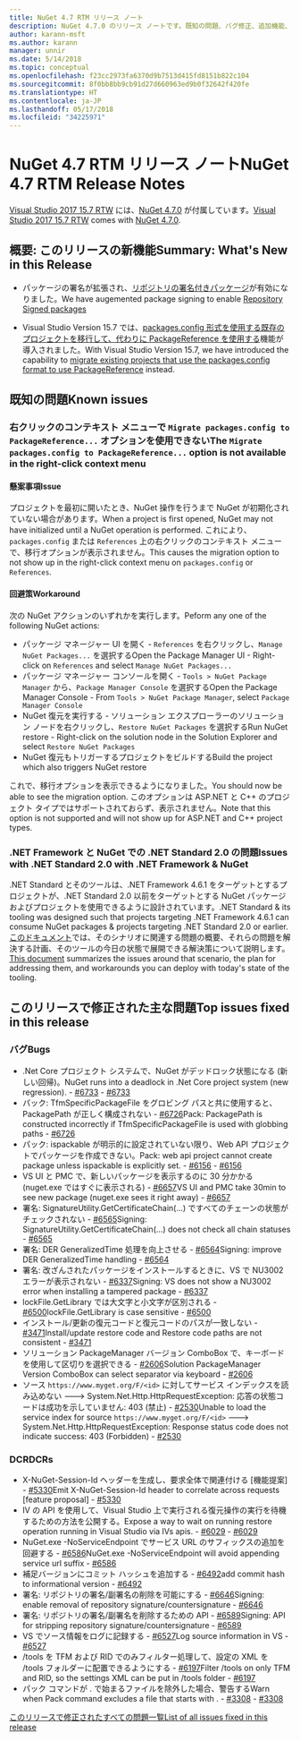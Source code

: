 ```yaml
---
title: NuGet 4.7 RTM リリース ノート
description: NuGet 4.7.0 のリリース ノートです。既知の問題、バグ修正、追加機能、および DCR を含みます。
author: karann-msft
ms.author: karann
manager: unnir
ms.date: 5/14/2018
ms.topic: conceptual
ms.openlocfilehash: f23cc2973fa6370d9b7513d415fd8151b822c104
ms.sourcegitcommit: 8f0bb8bb9cb91d27d660963ed9b0f32642f420fe
ms.translationtype: HT
ms.contentlocale: ja-JP
ms.lasthandoff: 05/17/2018
ms.locfileid: "34225971"
---
```

# <a name="nuget-47-rtm-release-notes"></a><span data-ttu-id="d0905-103">NuGet 4.7 RTM リリース ノート</span><span class="sxs-lookup"><span data-stu-id="d0905-103">NuGet 4.7 RTM Release Notes</span></span>

<span data-ttu-id="d0905-104">[Visual Studio 2017 15.7 RTW](https://www.visualstudio.com/news/releasenotes/vs2017-relnotes) には、[NuGet 4.7.0](https://dist.nuget.org/win-x86-commandline/v4.7.0/nuget.exe) が付属しています。</span><span class="sxs-lookup"><span data-stu-id="d0905-104">[Visual Studio 2017 15.7 RTW](https://www.visualstudio.com/news/releasenotes/vs2017-relnotes) comes with [NuGet 4.7.0](https://dist.nuget.org/win-x86-commandline/v4.7.0/nuget.exe).</span></span>

## <a name="summary-whats-new-in-this-release"></a><span data-ttu-id="d0905-105">概要: このリリースの新機能</span><span class="sxs-lookup"><span data-stu-id="d0905-105">Summary: What's New in this Release</span></span>

* <span data-ttu-id="d0905-106">パッケージの署名が拡張され、[リポジトリの署名付きパッケージ](https://github.com/NuGet/Home/wiki/Repository-Signatures)が有効になりました。</span><span class="sxs-lookup"><span data-stu-id="d0905-106">We have augemented package signing to enable [Repository Signed packages](https://github.com/NuGet/Home/wiki/Repository-Signatures)</span></span>

* <span data-ttu-id="d0905-107">Visual Studio Version 15.7 では、[packages.config 形式を使用する既存のプロジェクトを移行して、代わりに PackageReference を使用する](https://docs.microsoft.com/en-us/nuget/reference/migrate-packages-config-to-package-reference)機能が導入されました。</span><span class="sxs-lookup"><span data-stu-id="d0905-107">With Visual Studio Version 15.7, we have introduced the capability to [migrate existing projects that use the packages.config format to use PackageReference](https://docs.microsoft.com/en-us/nuget/reference/migrate-packages-config-to-package-reference) instead.</span></span>

## <a name="known-issues"></a><span data-ttu-id="d0905-108">既知の問題</span><span class="sxs-lookup"><span data-stu-id="d0905-108">Known issues</span></span>

### <a name="the-migrate-packagesconfig-to-packagereference-option-is-not-available-in-the-right-click-context-menu"></a><span data-ttu-id="d0905-109">右クリックのコンテキスト メニューで `Migrate packages.config to PackageReference...` オプションを使用できない</span><span class="sxs-lookup"><span data-stu-id="d0905-109">The `Migrate packages.config to PackageReference...` option is not available in the right-click context menu</span></span>

#### <a name="issue"></a><span data-ttu-id="d0905-110">懸案事項</span><span class="sxs-lookup"><span data-stu-id="d0905-110">Issue</span></span>

<span data-ttu-id="d0905-111">プロジェクトを最初に開いたとき、NuGet 操作を行うまで NuGet が初期化されていない場合があります。</span><span class="sxs-lookup"><span data-stu-id="d0905-111">When a project is first opened, NuGet may not have initialized until a NuGet operation is performed.</span></span> <span data-ttu-id="d0905-112">これにより、`packages.config` または `References` 上の右クリックのコンテキスト メニューで、移行オプションが表示されません。</span><span class="sxs-lookup"><span data-stu-id="d0905-112">This causes the migration option to not show up in the right-click context menu on `packages.config` or `References`.</span></span>

#### <a name="workaround"></a><span data-ttu-id="d0905-113">回避策</span><span class="sxs-lookup"><span data-stu-id="d0905-113">Workaround</span></span>

<span data-ttu-id="d0905-114">次の NuGet アクションのいずれかを実行します。</span><span class="sxs-lookup"><span data-stu-id="d0905-114">Peform any one of the following NuGet actions:</span></span>
* <span data-ttu-id="d0905-115">パッケージ マネージャー UI を開く - `References` を右クリックし、`Manage NuGet Packages...` を選択する</span><span class="sxs-lookup"><span data-stu-id="d0905-115">Open the Package Manager UI - Right-click on `References` and select `Manage NuGet Packages...`</span></span>
* <span data-ttu-id="d0905-116">パッケージ マネージャー コンソールを開く - `Tools > NuGet Package Manager` から、`Package Manager Console` を選択する</span><span class="sxs-lookup"><span data-stu-id="d0905-116">Open the Package Manager Console - From `Tools > NuGet Package Manager`, select `Package Manager Console`</span></span>
* <span data-ttu-id="d0905-117">NuGet 復元を実行する - ソリューション エクスプローラーのソリューション ノードを右クリックし、`Restore NuGet Packages` を選択する</span><span class="sxs-lookup"><span data-stu-id="d0905-117">Run NuGet restore - Right-click on the solution node in the Solution Explorer and select `Restore NuGet Packages`</span></span>
* <span data-ttu-id="d0905-118">NuGet 復元もトリガーするプロジェクトをビルドする</span><span class="sxs-lookup"><span data-stu-id="d0905-118">Build the project which also triggers NuGet restore</span></span>

<span data-ttu-id="d0905-119">これで、移行オプションを表示できるようになりました。</span><span class="sxs-lookup"><span data-stu-id="d0905-119">You should now be able to see the migration option.</span></span> <span data-ttu-id="d0905-120">このオプションは ASP.NET と C++ のプロジェクト タイプではサポートされておらず、表示されません。</span><span class="sxs-lookup"><span data-stu-id="d0905-120">Note that this option is not supported and will not show up for ASP.NET and C++ project types.</span></span>

### <a name="issues-with-net-standard-20-with-net-framework--nuget"></a><span data-ttu-id="d0905-121">.NET Framework と NuGet での .NET Standard 2.0 の問題</span><span class="sxs-lookup"><span data-stu-id="d0905-121">Issues with .NET Standard 2.0 with .NET Framework & NuGet</span></span>

<span data-ttu-id="d0905-122">.NET Standard とそのツールは、.NET Framework 4.6.1 をターゲットとするプロジェクトが、.NET Standard 2.0 以前をターゲットとする NuGet パッケージおよびプロジェクトを使用できるように設計されています。</span><span class="sxs-lookup"><span data-stu-id="d0905-122">.NET Standard & its tooling was designed such that projects targeting .NET Framework 4.6.1 can consume NuGet packages & projects targeting .NET Standard 2.0 or earlier.</span></span> <span data-ttu-id="d0905-123">[このドキュメント](https://github.com/dotnet/standard/issues/481)では、そのシナリオに関連する問題の概要、それらの問題を解決する計画、そのツールの今日の状態で展開できる解決策について説明します。</span><span class="sxs-lookup"><span data-stu-id="d0905-123">[This document](https://github.com/dotnet/standard/issues/481) summarizes the issues around that scenario, the plan for addressing them, and workarounds you can deploy with today's state of the tooling.</span></span>

## <a name="top-issues-fixed-in-this-release"></a><span data-ttu-id="d0905-124">このリリースで修正された主な問題</span><span class="sxs-lookup"><span data-stu-id="d0905-124">Top issues fixed in this release</span></span>

### <a name="bugs"></a><span data-ttu-id="d0905-125">バグ</span><span class="sxs-lookup"><span data-stu-id="d0905-125">Bugs</span></span>

* <span data-ttu-id="d0905-126">.Net Core プロジェクト システムで、NuGet がデッドロック状態になる (新しい回帰)。</span><span class="sxs-lookup"><span data-stu-id="d0905-126">NuGet runs into a deadlock in .Net Core project system (new regression).</span></span><span data-ttu-id="d0905-127"> - [#6733](https://github.com/NuGet/Home/issues/6733)</span><span class="sxs-lookup"><span data-stu-id="d0905-127"> - [#6733](https://github.com/NuGet/Home/issues/6733)</span></span>
* <span data-ttu-id="d0905-128">パック: TfmSpecificPackageFile をグロビング パスと共に使用すると、PackagePath が正しく構成されない - [#6726](https://github.com/NuGet/Home/issues/6726)</span><span class="sxs-lookup"><span data-stu-id="d0905-128">Pack: PackagePath is constructed incorrectly if TfmSpecificPackageFile is used with globbing paths - [#6726](https://github.com/NuGet/Home/issues/6726)</span></span>
* <span data-ttu-id="d0905-129">パック: ispackable が明示的に設定されていない限り、Web API プロジェクトでパッケージを作成できない。</span><span class="sxs-lookup"><span data-stu-id="d0905-129">Pack: web api project cannot create package unless ispackable is explicitly set.</span></span><span data-ttu-id="d0905-130"> - [#6156](https://github.com/NuGet/Home/issues/6156)</span><span class="sxs-lookup"><span data-stu-id="d0905-130"> - [#6156](https://github.com/NuGet/Home/issues/6156)</span></span>
* <span data-ttu-id="d0905-131">VS UI と PMC で、新しいパッケージを表示するのに 30 分かかる (nuget.exe ではすぐに表示される) - [#6657](https://github.com/NuGet/Home/issues/6657)</span><span class="sxs-lookup"><span data-stu-id="d0905-131">VS UI and PMC take 30min to see new package (nuget.exe sees it right away) - [#6657](https://github.com/NuGet/Home/issues/6657)</span></span>
* <span data-ttu-id="d0905-132">署名: SignatureUtility.GetCertificateChain(...) ですべてのチェーンの状態がチェックされない - [#6565](https://github.com/NuGet/Home/issues/6565)</span><span class="sxs-lookup"><span data-stu-id="d0905-132">Signing:  SignatureUtility.GetCertificateChain(...) does not check all chain statuses - [#6565](https://github.com/NuGet/Home/issues/6565)</span></span>
* <span data-ttu-id="d0905-133">署名: DER GeneralizedTime 処理を向上させる - [#6564](https://github.com/NuGet/Home/issues/6564)</span><span class="sxs-lookup"><span data-stu-id="d0905-133">Signing:  improve DER GeneralizedTime handling - [#6564](https://github.com/NuGet/Home/issues/6564)</span></span>
* <span data-ttu-id="d0905-134">署名: 改ざんされたパッケージをインストールするときに、VS で NU3002 エラーが表示されない - [#6337](https://github.com/NuGet/Home/issues/6337)</span><span class="sxs-lookup"><span data-stu-id="d0905-134">Signing: VS does not show a NU3002 error when installing a tampered package - [#6337](https://github.com/NuGet/Home/issues/6337)</span></span>
* <span data-ttu-id="d0905-135">lockFile.GetLibrary では大文字と小文字が区別される - [#6500](https://github.com/NuGet/Home/issues/6500)</span><span class="sxs-lookup"><span data-stu-id="d0905-135">lockFile.GetLibrary is case sensitive - [#6500](https://github.com/NuGet/Home/issues/6500)</span></span>
* <span data-ttu-id="d0905-136">インストール/更新の復元コードと復元コードのパスが一致しない - [#3471](https://github.com/NuGet/Home/issues/3471)</span><span class="sxs-lookup"><span data-stu-id="d0905-136">Install/update restore code and Restore code paths are not consistent - [#3471](https://github.com/NuGet/Home/issues/3471)</span></span>
* <span data-ttu-id="d0905-137">ソリューション PackageManager バージョン ComboBox で、キーボードを使用して区切りを選択できる - [#2606](https://github.com/NuGet/Home/issues/2606)</span><span class="sxs-lookup"><span data-stu-id="d0905-137">Solution PackageManager Version ComboBox can select separator via keyboard - [#2606](https://github.com/NuGet/Home/issues/2606)</span></span>
* <span data-ttu-id="d0905-138">ソース `https://www.myget.org/F/<id>` に対してサービス インデックスを読み込めない ---> System.Net.Http.HttpRequestException: 応答の状態コードは成功を示していません: 403 (禁止) - [#2530](https://github.com/NuGet/Home/issues/2530)</span><span class="sxs-lookup"><span data-stu-id="d0905-138">Unable to load the service index for source `https://www.myget.org/F/<id>` ---> System.Net.Http.HttpRequestException: Response status code does not indicate success: 403 (Forbidden) - [#2530](https://github.com/NuGet/Home/issues/2530)</span></span>

### <a name="dcrs"></a><span data-ttu-id="d0905-139">DCR</span><span class="sxs-lookup"><span data-stu-id="d0905-139">DCRs</span></span>

* <span data-ttu-id="d0905-140">X-NuGet-Session-Id ヘッダーを生成し、要求全体で関連付ける [機能提案] - [#5330](https://github.com/NuGet/Home/issues/5330)</span><span class="sxs-lookup"><span data-stu-id="d0905-140">Emit X-NuGet-Session-Id header to correlate across requests [feature proposal] - [#5330](https://github.com/NuGet/Home/issues/5330)</span></span>
* <span data-ttu-id="d0905-141">IV の API を使用して、Visual Studio 上で実行される復元操作の実行を待機するための方法を公開する。</span><span class="sxs-lookup"><span data-stu-id="d0905-141">Expose a way to wait on running restore operation running in Visual Studio via IVs apis.</span></span><span data-ttu-id="d0905-142"> - [#6029](https://github.com/NuGet/Home/issues/6029)</span><span class="sxs-lookup"><span data-stu-id="d0905-142"> - [#6029](https://github.com/NuGet/Home/issues/6029)</span></span>
* <span data-ttu-id="d0905-143">NuGet.exe -NoServiceEndpoint でサービス URL のサフィックスの追加を回避する - [#6586](https://github.com/NuGet/Home/issues/6586)</span><span class="sxs-lookup"><span data-stu-id="d0905-143">NuGet.exe -NoServiceEndpoint will avoid appending service url suffix - [#6586](https://github.com/NuGet/Home/issues/6586)</span></span>
* <span data-ttu-id="d0905-144">補足バージョンにコミット ハッシュを追加する - [#6492](https://github.com/NuGet/Home/issues/6492)</span><span class="sxs-lookup"><span data-stu-id="d0905-144">add commit hash to informational version - [#6492](https://github.com/NuGet/Home/issues/6492)</span></span>
* <span data-ttu-id="d0905-145">署名: リポジトリの署名/副署名の削除を可能にする - [#6646](https://github.com/NuGet/Home/issues/6646)</span><span class="sxs-lookup"><span data-stu-id="d0905-145">Signing:  enable removal of repository signature/countersignature - [#6646](https://github.com/NuGet/Home/issues/6646)</span></span>
* <span data-ttu-id="d0905-146">署名: リポジトリの署名/副署名を削除するための API - [#6589](https://github.com/NuGet/Home/issues/6589)</span><span class="sxs-lookup"><span data-stu-id="d0905-146">Signing:  API for stripping repository signature/countersignature - [#6589](https://github.com/NuGet/Home/issues/6589)</span></span>
* <span data-ttu-id="d0905-147">VS でソース情報をログに記録する - [#6527](https://github.com/NuGet/Home/issues/6527)</span><span class="sxs-lookup"><span data-stu-id="d0905-147">Log source information in VS - [#6527](https://github.com/NuGet/Home/issues/6527)</span></span>
* <span data-ttu-id="d0905-148">/tools を TFM および RID でのみフィルター処理して、設定の XML を /tools フォルダーに配置できるようにする - [#6197](https://github.com/NuGet/Home/issues/6197)</span><span class="sxs-lookup"><span data-stu-id="d0905-148">Filter /tools on only TFM and RID, so the settings XML can be put in /tools folder - [#6197](https://github.com/NuGet/Home/issues/6197)</span></span>
* <span data-ttu-id="d0905-149">パック コマンドが . で始まるファイルを除外した場合、警告する</span><span class="sxs-lookup"><span data-stu-id="d0905-149">Warn when Pack command excludes a file that starts with .</span></span><span data-ttu-id="d0905-150">  - [#3308](https://github.com/NuGet/Home/issues/3308)</span><span class="sxs-lookup"><span data-stu-id="d0905-150">  - [#3308](https://github.com/NuGet/Home/issues/3308)</span></span>

[<span data-ttu-id="d0905-151">このリリースで修正されたすべての問題一覧</span><span class="sxs-lookup"><span data-stu-id="d0905-151">List of all issues fixed in this release</span></span>](https://github.com/NuGet/Home/issues?q=is%3Aissue+is%3Aclosed+milestone%3A%224.7")
